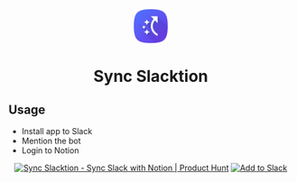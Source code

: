 <center>
<img src='assets/icon-512.png' width=60/>
<h1>Sync Slacktion</h1>
</center>

## Usage

- Install app to Slack
- Mention the bot
- Login to Notion

<center>
<a href="https://www.producthunt.com/posts/sync-slacktion?utm_source=badge-featured&utm_medium=badge&utm_souce=badge-sync&#0045;slacktion" target="_blank"><img src="https://api.producthunt.com/widgets/embed-image/v1/featured.svg?post_id=369701&theme=light" alt="Sync&#0032;Slacktion - Sync&#0032;Slack&#0032;with&#0032;Notion | Product Hunt" style="height: 40px;" height="40" /></a> <a href="https://slack.com/oauth/v2/authorize?client_id=1040484039265.4459547939011&scope=app_mentions:read,channels:history,chat:write,incoming-webhook&user_scope="><img alt="Add to Slack" height="40" width="139" src="https://platform.slack-edge.com/img/add_to_slack.png" srcSet="https://platform.slack-edge.com/img/add_to_slack.png 1x, https://platform.slack-edge.com/img/add_to_slack@2x.png 2x" /></a>
</center>
